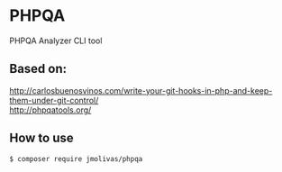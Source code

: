 PHPQA
=============================================
PHPQA Analyzer CLI tool

## Based on:  
http://carlosbuenosvinos.com/write-your-git-hooks-in-php-and-keep-them-under-git-control/  
http://phpqatools.org/  

## How to use 
```
$ composer require jmolivas/phpqa
```